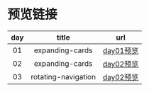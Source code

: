 # 预览链接
|  day  |        title        |                                url                                 |
| :---: | :-----------------: | :----------------------------------------------------------------: |
|  01   |   expanding-cards   | [day01预览](https://amberwangdm.github.io/50projects50days/day01/) |
|  02   |   expanding-cards   | [day02预览](https://amberwangdm.github.io/50projects50days/day02/) |
|  03   | rotating-navigation | [day02预览](https://amberwangdm.github.io/50projects50days/day02/) |